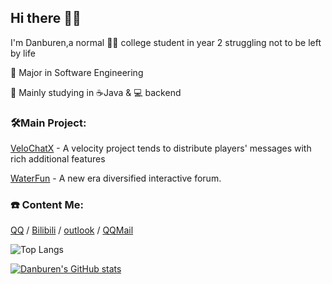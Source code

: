 ## Hi there 👋🏻

I'm Danburen,a normal 🧑‍🎓 college student in year 2 struggling not to be left by life

📖 Major in Software Engineering

🧱 Mainly studying in ☕Java & 💻 backend

### 🛠️Main Project:
[VeloChatX](https://github.com/Danburen/VeloChatX) - A velocity project tends to distribute players' messages with rich additional features

[WaterFun](https://github.com/Danburen/WaterFun/tree/main) - A new era diversified interactive forum.

### ☎️ Content Me:
[QQ](https://qm.qq.com/q/fM0Pou10gE) / 
[Bilibili](https://space.bilibili.com/446337357?spm_id_from=333.1007.0.0) /
[outlook](mailto:hc2964361672@outlook.com) /
[QQMail](mailto:2964361672@qq.com)

![Top Langs](https://github-readme-stats.vercel.app/api/top-langs/?username=Danburen&layout=compact)

[![Danburen's GitHub stats](https://github-readme-stats.vercel.app/api?username=Danburen&show_icons=true)](https://github.com/anuraghazra/github-readme-stats)

